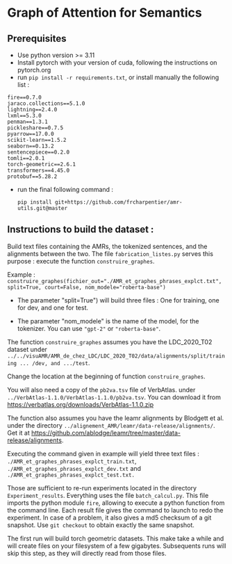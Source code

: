 # Graph of Attention for Semantics

## Prerequisites

* Use python version >= 3.11
* Install pytorch with your version of cuda, following the instructions on pytorch.org
* run `pip install -r requirements.txt`, or install manually the following list :



```
fire==0.7.0
jaraco.collections==5.1.0
lightning==2.4.0
lxml==5.3.0
penman==1.3.1
pickleshare==0.7.5
pyarrow==17.0.0
scikit-learn==1.5.2
seaborn==0.13.2
sentencepiece==0.2.0
tomli==2.0.1
torch-geometric==2.6.1
transformers==4.45.0
protobuf==5.28.2
```

* run the final following command : 

  `pip install git+https://github.com/frcharpentier/amr-utils.git@master`

## Instructions to build the dataset :

Build text files containing the AMRs, the tokenized sentences, and the alignments between the two. The file `fabrication_listes.py` serves this purpose : execute the function `construire_graphes`.

Example : `construire_graphes(fichier_out="./AMR_et_graphes_phrases_explct.txt", split=True, court=False, nom_modele="roberta-base")`

* The parameter "split=True") will build three files : One for training, one for dev, and one for test.

* The parameter "nom_modele" is the name of the model, for the tokenizer. You can use `"gpt-2"` or `"roberta-base"`.

The function `construire_graphes` assumes you have the LDC_2020_T02 dataset under `../../visuAMR/AMR_de_chez_LDC/LDC_2020_T02/data/alignments/split/training ... /dev, and .../test`.

Change the location at the beginning of function `construire_graphes`.



You will also need a copy of the `pb2va.tsv` file of VerbAtlas. under `../VerbAtlas-1.1.0/VerbAtlas-1.1.0/pb2va.tsv`. You can download it from https://verbatlas.org/downloads/VerbAtlas-1.1.0.zip

The function also assumes you have the leamr alignments by Blodgett et al. under the directory `../alignement_AMR/leamr/data-release/alignments/`. Get it at https://github.com/ablodge/leamr/tree/master/data-release/alignments.



Executing the command given in example will yield three text files : `./AMR_et_graphes_phrases_explct_train.txt`, `./AMR_et_graphes_phrases_explct_dev.txt` and `./AMR_et_graphes_phrases_explct_test.txt.`

Those are sufficient to re-run experiments located in the directory `Experiment_results`. Everything uses the file `batch_calcul.py`. This file imports the python module `fire`, allowing to execute a python function from the command line. Each result file gives the command to launch to redo the experiment. In case of a problem, it also gives a md5 checksum of a git snapshot. Use `git checkout` to obtain exactly the same snapshot.



The first run will build torch geometric datasets. This make take a while and will create files on your filesystem of a few gigabytes. Subsequents runs will skip this step, as they will directly read from those files.



